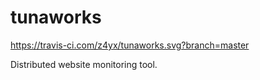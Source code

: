 # tunaworks

https://travis-ci.com/z4yx/tunaworks.svg?branch=master

Distributed website monitoring tool.


